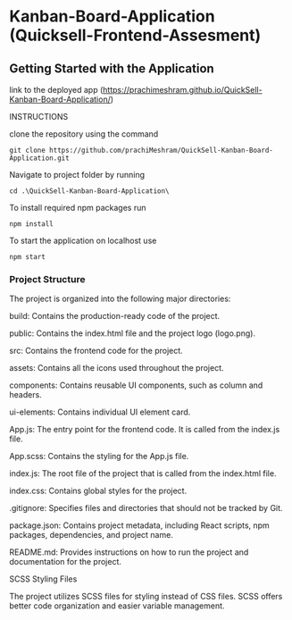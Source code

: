 # Kanban-Board-Application (Quicksell-Frontend-Assesment) 

## Getting Started with the Application

link to the deployed app (https://prachimeshram.github.io/QuickSell-Kanban-Board-Application/)

INSTRUCTIONS

clone the repository using the command 

  `git clone https://github.com/prachiMeshram/QuickSell-Kanban-Board-Application.git`
  
Navigate to project folder by running

  `cd .\QuickSell-Kanban-Board-Application\`
  
To install required npm packages run 

`npm install`

To start the application on localhost use

  `npm start`

### Project Structure

The project is organized into the following major directories:

build: Contains the production-ready code of the project.

public: Contains the index.html file and the project logo (logo.png).

src: Contains the frontend code for the project.

assets: Contains all the icons used throughout the project.

components: Contains reusable UI components, such as column and headers.

ui-elements: Contains individual UI element card.

App.js: The entry point for the frontend code. It is called from the index.js file.

App.scss: Contains the styling for the App.js file.

index.js: The root file of the project that is called from the index.html file.

index.css: Contains global styles for the project.

.gitignore: Specifies files and directories that should not be tracked by Git.

package.json: Contains project metadata, including React scripts, npm packages, dependencies, and project name.

README.md: Provides instructions on how to run the project and documentation for the project.

SCSS Styling Files

The project utilizes SCSS files for styling instead of CSS files. SCSS offers better code organization and easier variable management.
